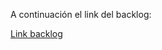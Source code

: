 A continuación el link del backlog:

[Link backlog](https://uniandes-miso-bimestre3.atlassian.net/jira/software/projects/PA/boards/3/backlog?epics=visible&selectedIssue=PA-11)
